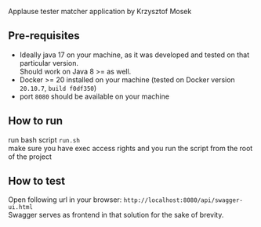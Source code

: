 Applause tester matcher application by Krzysztof Mosek

## Pre-requisites
* Ideally java 17 on your machine, as it was developed and tested on that particular version. \
Should work on  Java 8 >= as well.
* Docker >= 20 installed on your machine (tested on Docker version `20.10.7`, `build f0df350`)
* port `8080` should be available on your machine
## How to run
run bash script `run.sh` \
make sure you have exec access rights and you run the script from the root of the project 

## How to test
Open following url in your browser: `http://localhost:8080/api/swagger-ui.html` \
Swagger serves as frontend in that solution for the sake of brevity.
